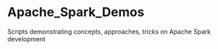# Apache_Spark_Demos
Scripts demonstrating concepts, approaches, tricks on Apache Spark development
